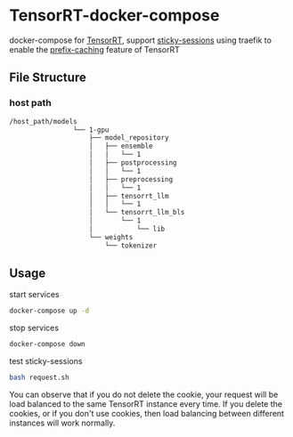 # TensorRT-docker-compose
docker-compose for [TensorRT](https://github.com/NVIDIA/TensorRT), support [sticky-sessions]( https://doc.traefik.io/traefik/routing/services/#sticky-sessions) using traefik to enable the [prefix-caching](https://docs.vllm.ai/en/v0.5.5/automatic_prefix_caching/apc.html) feature of TensorRT


## File Structure
### host path
```bash
/host_path/models
                └── 1-gpu
                    ├── model_repository
                    │   ├── ensemble
                    │   │   └── 1
                    │   ├── postprocessing
                    │   │   └── 1
                    │   ├── preprocessing
                    │   │   └── 1
                    │   ├── tensorrt_llm
                    │   │   └── 1
                    │   └── tensorrt_llm_bls
                    │       └── 1
                    │           └── lib
                    └── weights
                        └── tokenizer

```

## Usage
start services
```bash
docker-compose up -d
``` 

stop services
```bash
docker-compose down
```

test sticky-sessions
```bash
bash request.sh
```

You can observe that if you do not delete the cookie, your request will be load balanced to the same TensorRT instance every time.
If you delete the cookies, or if you don't use cookies, then load balancing between different instances will work normally.

